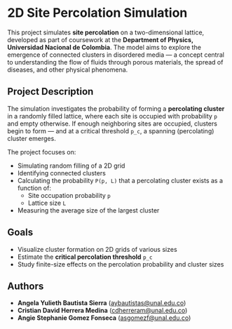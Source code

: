 # 2D Site Percolation Simulation

This project simulates **site percolation** on a two-dimensional lattice, developed as part of coursework at the **Department of Physics, Universidad Nacional de Colombia**. The model aims to explore the emergence of connected clusters in disordered media — a concept central to understanding the flow of fluids through porous materials, the spread of diseases, and other physical phenomena.

## Project Description

The simulation investigates the probability of forming a **percolating cluster** in a randomly filled lattice, where each site is occupied with probability `p` and empty otherwise. If enough neighboring sites are occupied, clusters begin to form — and at a critical threshold `p_c`, a spanning (percolating) cluster emerges.

The project focuses on:

- Simulating random filling of a 2D grid
- Identifying connected clusters
- Calculating the probability `P(p, L)` that a percolating cluster exists as a function of:
  - Site occupation probability `p`
  - Lattice size `L`
- Measuring the average size of the largest cluster

## Goals

- Visualize cluster formation on 2D grids of various sizes
- Estimate the **critical percolation threshold** `p_c`
- Study finite-size effects on the percolation probability and cluster sizes

## Authors

- **Angela Yulieth Bautista Sierra** (aybautistas@unal.edu.co)
- **Cristian David Herrera Medina** (cdherreram@unal.edu.co)
- **Angie Stephanie Gomez Fonseca** (asgomezf@unal.edu.co)



